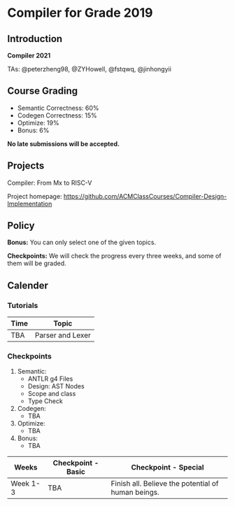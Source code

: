 # Compiler for Grade 2019

## Introduction
**Compiler 2021**

TAs: @peterzheng98, @ZYHowell, @fstqwq, @jinhongyii

## Course Grading
- Semantic Correctness: 60%
- Codegen Correctness: 15%
- Optimize: 19%
- Bonus: 6%

**No late submissions will be accepted.**

## Projects
Compiler: From Mx to RISC-V

Project homepage: https://github.com/ACMClassCourses/Compiler-Design-Implementation


## Policy
**Bonus:** You can only select one of the given topics.

**Checkpoints:** We will check the progress every three weeks, and some of them will be graded.

## Calender
### Tutorials

| Time | Topic |
|-------|--------------------|
| TBA | Parser and Lexer |

### Checkpoints
1. Semantic:
    - ANTLR g4 Files
    - Design: AST Nodes
    - Scope and class
    - Type Check
2. Codegen:
    - TBA
3. Optimize:
    - TBA
4. Bonus:
    - TBA

| Weeks | Checkpoint - Basic | Checkpoint - Special |
|-------|--------------------|----------------------|
| Week 1-3 | TBA | Finish all. Believe the potential of human beings.|